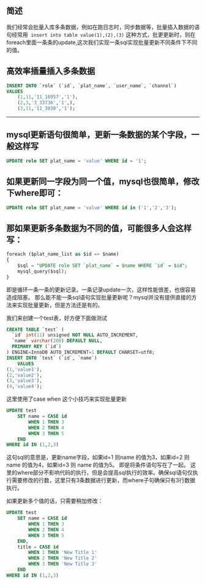 ## 简述
 
我们经常会批量入库多条数据，例如在跑日志时，同步数据等，批量插入数据的语句经常用  `insert into table value(1),(2),(3)` 这种方式，批更更新时，则在foreach里面一条条的update,这次我们实现一条sql实现批量更新不同条件下不同的值。
 
## 高效率插量插入多条数据
 
```sql
INSERT INTO `role` (`id`, `plat_name`, `user_name`, `channel`)
VALUES
    (1,11,'11_16957','1'),
    (2,3,'3_33736','1',),
    (3,11,'11_3830','1');
```
 
------
 
## mysql更新语句很简单，更新一条数据的某个字段，一般这样写
 
```sql
UPDATE role SET plat_name = 'value' WHERE id = '1';
```
 
## 如果更新同一字段为同一个值，mysql也很简单，修改下where即可：
 
```sql
UPDATE role SET plat_name = 'value' WHERE id in ('1','2','3');
```
 
## 那如果更新多条数据为不同的值，可能很多人会这样写：
 
```sql
foreach ($plat_name_list as $id => $name)
{
    $sql = "UPDATE role SET `plat_name` = $name WHERE `id` = $id";
    mysql_query($sql);
}
```
 
即是循环一条一条的更新记录。一条记录update一次，这样性能很差，也很容易造成阻塞。
那么能不能一条sql语句实现批量更新呢？mysql并没有提供直接的方法来实现批量更新，但是方法还是有的。
 
我们来创建一个test表，好方便下面做测试
 
```sql
CREATE TABLE `test` (
  `id` int(11) unsigned NOT NULL AUTO_INCREMENT,
  `name` varchar(200) DEFAULT NULL,
  PRIMARY KEY (`id`)
) ENGINE=InnoDB AUTO_INCREMENT=1 DEFAULT CHARSET=utf8;
INSERT INTO `test` (`id`, `name`)
    VALUES
(1,'value1'),
(2,'value2'),
(3,'value3'),
(4,'value4');
```
 
这里使用了case when 这个小技巧来实现批量更新
 
```sql
UPDATE test
    SET name = CASE id
        WHEN 1 THEN 3
        WHEN 2 THEN 4
        WHEN 3 THEN 5
    END
WHERE id IN (1,2,3)
```
 
这句sql的意思是，更新name字段，如果id=1 则name 的值为3，如果id=2 则 name 的值为4，如果id=3 则 name 的值为5。
即是将条件语句写在了一起。
这里的where部分不影响代码的执行，但是会提高sql执行的效率。确保sql语句仅执行需要修改的行数，这里只有3条数据进行更新，而where子句确保只有3行数据执行。
 
如果更新多个值的话，只需要稍加修改：

```sql
UPDATE test
    SET name = CASE id
        WHEN 1 THEN 3
        WHEN 2 THEN 4
        WHEN 3 THEN 5
    END,
    title = CASE id
        WHEN 1 THEN 'New Title 1'
        WHEN 2 THEN 'New Title 2'
        WHEN 3 THEN 'New Title 3'
    END
WHERE id IN (1,2,3)
```